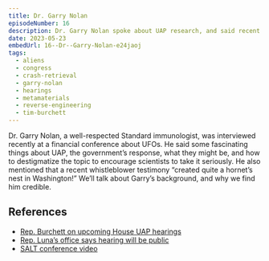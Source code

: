 ```yaml
---
title: Dr. Garry Nolan
episodeNumber: 16
description: Dr. Garry Nolan spoke about UAP research, and said recent whistleblower testimony “created quite a hornet’s nest in Washington!”
date: 2023-05-23
embedUrl: 16--Dr--Garry-Nolan-e24jaoj
tags:
  - aliens
  - congress
  - crash-retrieval
  - garry-nolan
  - hearings
  - metamaterials
  - reverse-engineering
  - tim-burchett
---
```


Dr. Garry Nolan, a well-respected Standard immunologist, was interviewed recently at a financial conference about UFOs. He said some fascinating things about UAP, the government’s response, what they might be, and how to destigmatize the topic to encourage scientists to take it seriously. He also mentioned that a recent whistleblower testimony “created quite a hornet’s nest in Washington!” We’ll talk about Garry’s background, and why we find him credible.

## References

- [⁠Rep. Burchett on upcoming House UAP hearings⁠](https://twitter.com/Brodawg42/status/1656097495896735745)
- [⁠Rep. Luna’s office says hearing will be public⁠](https://twitter.com/SawanPa77614095)
- [⁠SALT conference video](https://youtu.be/giuxyBulb1U)
